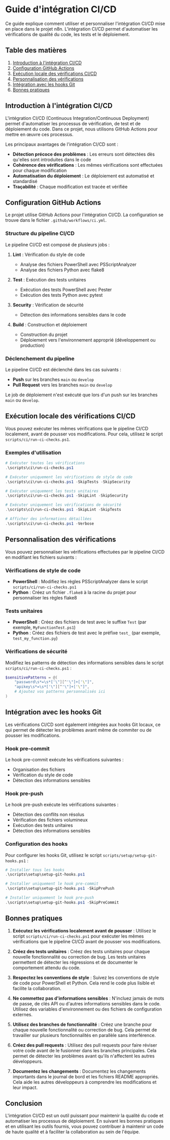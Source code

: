 # Guide d'intégration CI/CD

Ce guide explique comment utiliser et personnaliser l'intégration CI/CD mise en place dans le projet n8n. L'intégration CI/CD permet d'automatiser les vérifications de qualité du code, les tests et le déploiement.

## Table des matières

1. [Introduction à l'intégration CI/CD](#introduction-à-lintégration-cicd)
2. [Configuration GitHub Actions](#configuration-github-actions)
3. [Exécution locale des vérifications CI/CD](#exécution-locale-des-vérifications-cicd)
4. [Personnalisation des vérifications](#personnalisation-des-vérifications)
5. [Intégration avec les hooks Git](#intégration-avec-les-hooks-git)
6. [Bonnes pratiques](#bonnes-pratiques)

## Introduction à l'intégration CI/CD

L'intégration CI/CD (Continuous Integration/Continuous Deployment) permet d'automatiser les processus de vérification, de test et de déploiement du code. Dans ce projet, nous utilisons GitHub Actions pour mettre en œuvre ces processus.

Les principaux avantages de l'intégration CI/CD sont :

- **Détection précoce des problèmes** : Les erreurs sont détectées dès qu'elles sont introduites dans le code
- **Cohérence des vérifications** : Les mêmes vérifications sont effectuées pour chaque modification
- **Automatisation du déploiement** : Le déploiement est automatisé et standardisé
- **Traçabilité** : Chaque modification est tracée et vérifiée

## Configuration GitHub Actions

Le projet utilise GitHub Actions pour l'intégration CI/CD. La configuration se trouve dans le fichier `.github/workflows/ci.yml`.

### Structure du pipeline CI/CD

Le pipeline CI/CD est composé de plusieurs jobs :

1. **Lint** : Vérification du style de code
   - Analyse des fichiers PowerShell avec PSScriptAnalyzer
   - Analyse des fichiers Python avec flake8

2. **Test** : Exécution des tests unitaires
   - Exécution des tests PowerShell avec Pester
   - Exécution des tests Python avec pytest

3. **Security** : Vérification de sécurité
   - Détection des informations sensibles dans le code

4. **Build** : Construction et déploiement
   - Construction du projet
   - Déploiement vers l'environnement approprié (développement ou production)

### Déclenchement du pipeline

Le pipeline CI/CD est déclenché dans les cas suivants :

- **Push** sur les branches `main` ou `develop`
- **Pull Request** vers les branches `main` ou `develop`

Le job de déploiement n'est exécuté que lors d'un push sur les branches `main` ou `develop`.

## Exécution locale des vérifications CI/CD

Vous pouvez exécuter les mêmes vérifications que le pipeline CI/CD localement, avant de pousser vos modifications. Pour cela, utilisez le script `scripts/ci/run-ci-checks.ps1`.

### Exemples d'utilisation

```powershell
# Exécuter toutes les vérifications
.\scripts\ci\run-ci-checks.ps1

# Exécuter uniquement les vérifications de style de code
.\scripts\ci\run-ci-checks.ps1 -SkipTests -SkipSecurity

# Exécuter uniquement les tests unitaires
.\scripts\ci\run-ci-checks.ps1 -SkipLint -SkipSecurity

# Exécuter uniquement les vérifications de sécurité
.\scripts\ci\run-ci-checks.ps1 -SkipLint -SkipTests

# Afficher des informations détaillées
.\scripts\ci\run-ci-checks.ps1 -Verbose
```

## Personnalisation des vérifications

Vous pouvez personnaliser les vérifications effectuées par le pipeline CI/CD en modifiant les fichiers suivants :

### Vérifications de style de code

- **PowerShell** : Modifiez les règles PSScriptAnalyzer dans le script `scripts/ci/run-ci-checks.ps1`
- **Python** : Créez un fichier `.flake8` à la racine du projet pour personnaliser les règles flake8

### Tests unitaires

- **PowerShell** : Créez des fichiers de test avec le suffixe `Test` (par exemple, `MyFunctionTest.ps1`)
- **Python** : Créez des fichiers de test avec le préfixe `test_` (par exemple, `test_my_function.py`)

### Vérifications de sécurité

Modifiez les patterns de détection des informations sensibles dans le script `scripts/ci/run-ci-checks.ps1` :

```powershell
$sensitivePatterns = @(
    "password\s*=\s*['\"][^'\"]+['\"]",
    "apikey\s*=\s*['\"][^'\"]+['\"]",
    # Ajoutez vos patterns personnalisés ici
)
```

## Intégration avec les hooks Git

Les vérifications CI/CD sont également intégrées aux hooks Git locaux, ce qui permet de détecter les problèmes avant même de commiter ou de pousser les modifications.

### Hook pre-commit

Le hook pre-commit exécute les vérifications suivantes :

- Organisation des fichiers
- Vérification du style de code
- Détection des informations sensibles

### Hook pre-push

Le hook pre-push exécute les vérifications suivantes :

- Détection des conflits non résolus
- Vérification des fichiers volumineux
- Exécution des tests unitaires
- Détection des informations sensibles

### Configuration des hooks

Pour configurer les hooks Git, utilisez le script `scripts/setup/setup-git-hooks.ps1` :

```powershell
# Installer tous les hooks
.\scripts\setup\setup-git-hooks.ps1

# Installer uniquement le hook pre-commit
.\scripts\setup\setup-git-hooks.ps1 -SkipPrePush

# Installer uniquement le hook pre-push
.\scripts\setup\setup-git-hooks.ps1 -SkipPreCommit
```

## Bonnes pratiques

1. **Exécutez les vérifications localement avant de pousser** : Utilisez le script `scripts/ci/run-ci-checks.ps1` pour exécuter les mêmes vérifications que le pipeline CI/CD avant de pousser vos modifications.

2. **Créez des tests unitaires** : Créez des tests unitaires pour chaque nouvelle fonctionnalité ou correction de bug. Les tests unitaires permettent de détecter les régressions et de documenter le comportement attendu du code.

3. **Respectez les conventions de style** : Suivez les conventions de style de code pour PowerShell et Python. Cela rend le code plus lisible et facilite la collaboration.

4. **Ne commettez pas d'informations sensibles** : N'incluez jamais de mots de passe, de clés API ou d'autres informations sensibles dans le code. Utilisez des variables d'environnement ou des fichiers de configuration externes.

5. **Utilisez des branches de fonctionnalité** : Créez une branche pour chaque nouvelle fonctionnalité ou correction de bug. Cela permet de travailler sur plusieurs fonctionnalités en parallèle sans interférence.

6. **Créez des pull requests** : Utilisez des pull requests pour faire réviser votre code avant de le fusionner dans les branches principales. Cela permet de détecter les problèmes avant qu'ils n'affectent les autres développeurs.

7. **Documentez les changements** : Documentez les changements importants dans le journal de bord et les fichiers README appropriés. Cela aide les autres développeurs à comprendre les modifications et leur impact.

## Conclusion

L'intégration CI/CD est un outil puissant pour maintenir la qualité du code et automatiser les processus de déploiement. En suivant les bonnes pratiques et en utilisant les outils fournis, vous pouvez contribuer à maintenir un code de haute qualité et à faciliter la collaboration au sein de l'équipe.
